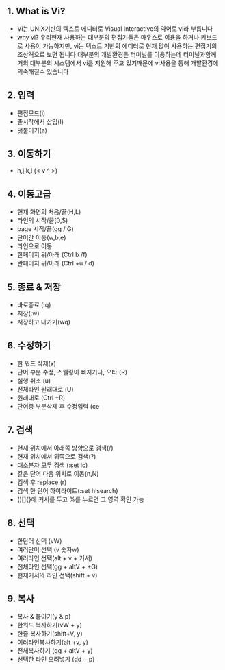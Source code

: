 ## 1. What is Vi?
- Vi는 UNIX기반의 텍스트 에디터로 Visual Interactive의 약어로 vi라 부릅니다
- why vi?
우리현재 사용하는 대부분의 편집기들은 마우스로 이용을 하거나 키보드로 사용이 가능하지만, vi는 텍스트 기반의 에디터로 현재 많이 사용하는 편집기의 조상격으로 보면 됩니다
대부분의 개발환경은 터미널를 이용하는데 터미널과함께 거의 대부분의 시스템에서 vi를 지원해 주고 있기때문에 vi사용을 통해 개발환경에 익숙해질수 있습니다  

## 2. 입력
- 편집모드(i)
- 줄시작에서 삽입(I)
- 덧붙이기(a) 

## 3. 이동하기
- h,j,k,l (< v ^ >)

## 4. 이동고급
- 현재 화면의 처음/끝(H,L)
- 라인의 시작/끝(0,$)
- page 시작/끝(gg / G)
- 단어간 이동(w,b,e)
- 라인으로 이동
- 한페이지 위/아래 (Ctrl b /f)
- 반페이지 위/아래 (Ctrl +u / d)

## 5. 종료 & 저장
- 바로종료 (!q)
- 저장(:w)
- 저장하고 나가기(wq)


## 6. 수정하기
- 한 워드 삭제(x)
- 단어 부분 수정, 스펠링이 빠지거나, 오타 (R)
- 실행 취소 (u)
- 전체라인 원래대로 (U)
- 원래대로 (Ctrl +R)
- 단어중 부분삭제 후 수정입력 (ce


## 7. 검색
- 현재 위치에서 아래쪽 방향으로 검색(/)
- 현재 위치에서 위쪽으로 검색(?)
- 대소분자 모두 검색 (:set ic) 
- 같은 단어 다음 위치로 이동(n,N) 
- 검색 후 replace (r) 
- 검색 한 단어 하이라이트(:set hlsearch) 
- ()[]{}에 커서를 두고 %를 누르면 그 영역 확인 가능  

## 8. 선택
- 한단어 선택 (vW)
- 여러단어 선택 (v 숫자w)
- 여러라인 선택(alt + v + 커서)
- 전체라인 선택(gg + altV + +G)
- 현재커서의 라인 선택(shift + v)


## 9. 복사
- 복사 & 붙이기(y & p)
- 한워드 복사하기(vW + y)
- 한줄 복사하기(shift+V, y)
- 여러라인복사하기(alt +v, y)
- 전체복사하기 (gg + altV + y)
- 선택한 라인 오려넣기 (dd + p)



